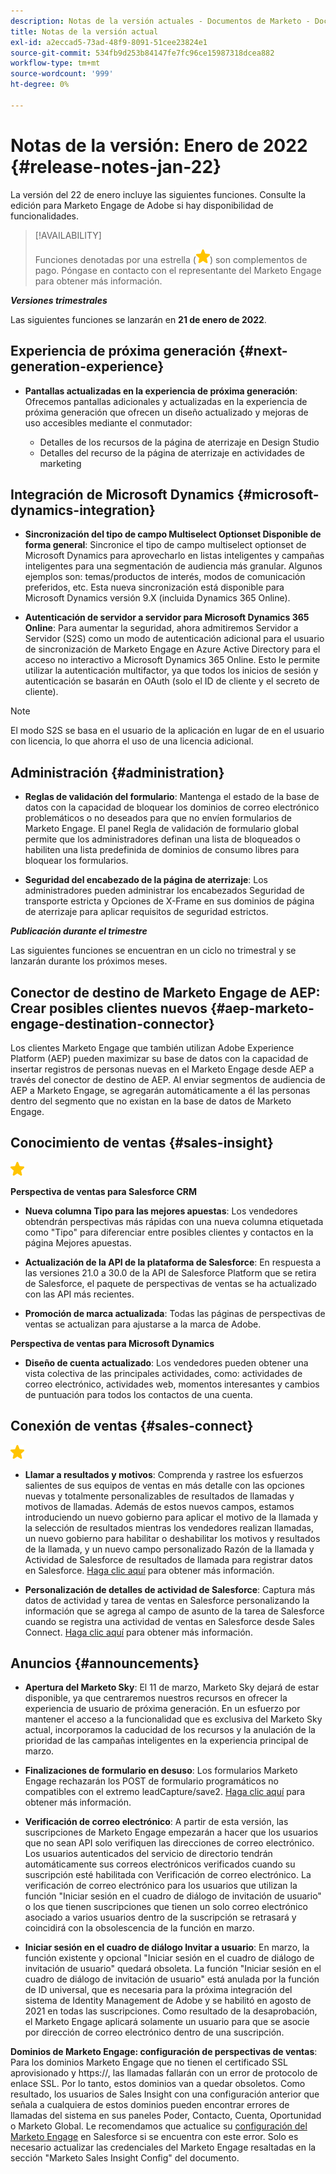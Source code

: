 ```yaml
---
description: Notas de la versión actuales - Documentos de Marketo - Documentación del producto
title: Notas de la versión actual
exl-id: a2eccad5-73ad-48f9-8091-51cee23824e1
source-git-commit: 534fb9d253b84147fe7fc96ce15987318dcea882
workflow-type: tm+mt
source-wordcount: '999'
ht-degree: 0%

---
```


# Notas de la versión: Enero de 2022 {#release-notes-jan-22}

La versión del 22 de enero incluye las siguientes funciones. Consulte la edición para Marketo Engage de Adobe si hay disponibilidad de funcionalidades.

>[!AVAILABILITY]
>
>Funciones denotadas por una estrella (![star](assets/yellow-star.png)) son complementos de pago. Póngase en contacto con el representante del Marketo Engage para obtener más información.

**_Versiones trimestrales_**

Las siguientes funciones se lanzarán en **21 de enero de 2022**.

## Experiencia de próxima generación {#next-generation-experience}

* **Pantallas actualizadas en la experiencia de próxima generación**: Ofrecemos pantallas adicionales y actualizadas en la experiencia de próxima generación que ofrecen un diseño actualizado y mejoras de uso accesibles mediante el conmutador:

   * Detalles de los recursos de la página de aterrizaje en Design Studio
   * Detalles del recurso de la página de aterrizaje en actividades de marketing

## Integración de Microsoft Dynamics {#microsoft-dynamics-integration}

* **Sincronización del tipo de campo Multiselect Optionset Disponible de forma general**: Sincronice el tipo de campo multiselect optionset de Microsoft Dynamics para aprovecharlo en listas inteligentes y campañas inteligentes para una segmentación de audiencia más granular. Algunos ejemplos son: temas/productos de interés, modos de comunicación preferidos, etc. Esta nueva sincronización está disponible para Microsoft Dynamics versión 9.X (incluida Dynamics 365 Online).

* **Autenticación de servidor a servidor para Microsoft Dynamics 365 Online**: Para aumentar la seguridad, ahora admitiremos Servidor a Servidor (S2S) como un modo de autenticación adicional para el usuario de sincronización de Marketo Engage en Azure Active Directory para el acceso no interactivo a Microsoft Dynamics 365 Online. Esto le permite utilizar la autenticación multifactor, ya que todos los inicios de sesión y autenticación se basarán en OAuth (solo el ID de cliente y el secreto de cliente).

>[!NOTE]
>
>El modo S2S se basa en el usuario de la aplicación en lugar de en el usuario con licencia, lo que ahorra el uso de una licencia adicional.

## Administración {#administration}

* **Reglas de validación del formulario**: Mantenga el estado de la base de datos con la capacidad de bloquear los dominios de correo electrónico problemáticos o no deseados para que no envíen formularios de Marketo Engage. El panel Regla de validación de formulario global permite que los administradores definan una lista de bloqueados o habiliten una lista predefinida de dominios de consumo libres para bloquear los formularios.

* **Seguridad del encabezado de la página de aterrizaje**: Los administradores pueden administrar los encabezados Seguridad de transporte estricta y Opciones de X-Frame en sus dominios de página de aterrizaje para aplicar requisitos de seguridad estrictos.

**_Publicación durante el trimestre_**

Las siguientes funciones se encuentran en un ciclo no trimestral y se lanzarán durante los próximos meses.

## Conector de destino de Marketo Engage de AEP: Crear posibles clientes nuevos {#aep-marketo-engage-destination-connector}

Los clientes Marketo Engage que también utilizan Adobe Experience Platform (AEP) pueden maximizar su base de datos con la capacidad de insertar registros de personas nuevas en el Marketo Engage desde AEP a través del conector de destino de AEP. Al enviar segmentos de audiencia de AEP a Marketo Engage, se agregarán automáticamente a él las personas dentro del segmento que no existan en la base de datos de Marketo Engage.

## Conocimiento de ventas {#sales-insight}

![(estrella)](assets/yellow-star.png)

**Perspectiva de ventas para Salesforce CRM**

* **Nueva columna Tipo para las mejores apuestas**: Los vendedores obtendrán perspectivas más rápidas con una nueva columna etiquetada como &quot;Tipo&quot; para diferenciar entre posibles clientes y contactos en la página Mejores apuestas.

* **Actualización de la API de la plataforma de Salesforce**: En respuesta a las versiones 21.0 a 30.0 de la API de Salesforce Platform que se retira de Salesforce, el paquete de perspectivas de ventas se ha actualizado con las API más recientes.

* **Promoción de marca actualizada**: Todas las páginas de perspectivas de ventas se actualizan para ajustarse a la marca de Adobe.

**Perspectiva de ventas para Microsoft Dynamics**

* **Diseño de cuenta actualizado**: Los vendedores pueden obtener una vista colectiva de las principales actividades, como: actividades de correo electrónico, actividades web, momentos interesantes y cambios de puntuación para todos los contactos de una cuenta.

## Conexión de ventas {#sales-connect}

![(estrella)](assets/yellow-star.png)

* **Llamar a resultados y motivos**: Comprenda y rastree los esfuerzos salientes de sus equipos de ventas en más detalle con las opciones nuevas y totalmente personalizables de resultados de llamadas y motivos de llamadas. Además de estos nuevos campos, estamos introduciendo un nuevo gobierno para aplicar el motivo de la llamada y la selección de resultados mientras los vendedores realizan llamadas, un nuevo gobierno para habilitar o deshabilitar los motivos y resultados de la llamada, y un nuevo campo personalizado Razón de la llamada y Actividad de Salesforce de resultados de llamada para registrar datos en Salesforce. [Haga clic aquí](https://nation.marketo.com/t5/product-blogs/sales-connect-enhancements-to-call-outcomes-q1-22-release/ba-p/319812) para obtener más información.

* **Personalización de detalles de actividad de Salesforce**: Captura más datos de actividad y tarea de ventas en Salesforce personalizando la información que se agrega al campo de asunto de la tarea de Salesforce cuando se registra una actividad de ventas en Salesforce desde Sales Connect. [Haga clic aquí](https://nation.marketo.com/t5/product-blogs/sales-connect-enahncements-to-activity-logging-to-salesforce-q1/ba-p/319819) para obtener más información.

## Anuncios {#announcements}

* **Apertura del Marketo Sky**: El 11 de marzo, Marketo Sky dejará de estar disponible, ya que centraremos nuestros recursos en ofrecer la experiencia de usuario de próxima generación. En un esfuerzo por mantener el acceso a la funcionalidad que es exclusiva del Marketo Sky actual, incorporamos la caducidad de los recursos y la anulación de la prioridad de las campañas inteligentes en la experiencia principal de marzo.

* **Finalizaciones de formulario en desuso**: Los formularios Marketo Engage rechazarán los POST de formulario programáticos no compatibles con el extremo leadCapture/save2. [Haga clic aquí](https://nation.marketo.com/t5/product-documents/updated-october-2021-upcoming-changes-to-the-marketo-engage-form/ta-p/306631) para obtener más información.

* **Verificación de correo electrónico**: A partir de esta versión, las suscripciones de Marketo Engage empezarán a hacer que los usuarios que no sean API solo verifiquen las direcciones de correo electrónico. Los usuarios autenticados del servicio de directorio tendrán automáticamente sus correos electrónicos verificados cuando su suscripción esté habilitada con Verificación de correo electrónico. La verificación de correo electrónico para los usuarios que utilizan la función &quot;Iniciar sesión en el cuadro de diálogo de invitación de usuario&quot; o los que tienen suscripciones que tienen un solo correo electrónico asociado a varios usuarios dentro de la suscripción se retrasará y coincidirá con la obsolescencia de la función en marzo.

* **Iniciar sesión en el cuadro de diálogo Invitar a usuario**: En marzo, la función existente y opcional &quot;Iniciar sesión en el cuadro de diálogo de invitación de usuario&quot; quedará obsoleta. La función &quot;Iniciar sesión en el cuadro de diálogo de invitación de usuario&quot; está anulada por la función de ID universal, que es necesaria para la próxima integración del sistema de Identity Management de Adobe y se habilitó en agosto de 2021 en todas las suscripciones. Como resultado de la desaprobación, el Marketo Engage aplicará solamente un usuario para que se asocie por dirección de correo electrónico dentro de una suscripción.

**Dominios de Marketo Engage: configuración de perspectivas de ventas**: Para los dominios Marketo Engage que no tienen el certificado SSL aprovisionado y https://, las llamadas fallarán con un error de protocolo de enlace SSL. Por lo tanto, estos dominios van a quedar obsoletos. Como resultado, los usuarios de Sales Insight con una configuración anterior que señala a cualquiera de estos dominios pueden encontrar errores de llamadas del sistema en sus paneles Poder, Contacto, Cuenta, Oportunidad o Marketo Global. Le recomendamos que actualice su [configuración del Marketo Engage](/help/marketo/product-docs/marketo-sales-insight/msi-for-salesforce/configuration/configure-marketo-sales-insight-in-salesforce-enterprise-unlimited.md) en Salesforce si se encuentra con este error. Solo es necesario actualizar las credenciales del Marketo Engage resaltadas en la sección &quot;Marketo Sales Insight Config&quot; del documento.

